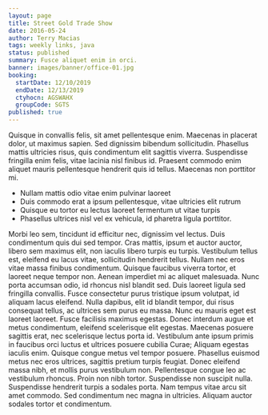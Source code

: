 ```yaml
---
layout: page
title: Street Gold Trade Show
date: 2016-05-24
author: Terry Macias
tags: weekly links, java
status: published
summary: Fusce aliquet enim in orci.
banner: images/banner/office-01.jpg
booking:
  startDate: 12/10/2019
  endDate: 12/13/2019
  ctyhocn: AGSWAHX
  groupCode: SGTS
published: true
---
```

Quisque in convallis felis, sit amet pellentesque enim. Maecenas in placerat dolor, ut maximus sapien. Sed dignissim bibendum sollicitudin. Phasellus mattis ultricies risus, quis condimentum elit sagittis viverra. Suspendisse fringilla enim felis, vitae lacinia nisl finibus id. Praesent commodo enim aliquet mauris pellentesque hendrerit quis id tellus. Maecenas non porttitor mi.

* Nullam mattis odio vitae enim pulvinar laoreet
* Duis commodo erat a ipsum pellentesque, vitae ultricies elit rutrum
* Quisque eu tortor eu lectus laoreet fermentum ut vitae turpis
* Phasellus ultrices nisl vel ex vehicula, id pharetra ligula porttitor.

Morbi leo sem, tincidunt id efficitur nec, dignissim vel lectus. Duis condimentum quis dui sed tempor. Cras mattis, ipsum et auctor auctor, libero sem maximus elit, non iaculis libero turpis eu turpis. Vestibulum tellus est, eleifend eu lacus vitae, sollicitudin hendrerit tellus. Nullam nec eros vitae massa finibus condimentum. Quisque faucibus viverra tortor, et laoreet neque tempor non. Aenean imperdiet mi ac aliquet malesuada. Nunc porta accumsan odio, id rhoncus nisl blandit sed. Duis laoreet ligula sed fringilla convallis. Fusce consectetur purus tristique ipsum volutpat, id aliquam lacus eleifend. Nulla dapibus, elit id blandit tempor, dui risus consequat tellus, ac ultrices sem purus eu massa. Nunc eu mauris eget est laoreet laoreet.
Fusce facilisis maximus egestas. Donec interdum augue et metus condimentum, eleifend scelerisque elit egestas. Maecenas posuere sagittis erat, nec scelerisque lectus porta id. Vestibulum ante ipsum primis in faucibus orci luctus et ultrices posuere cubilia Curae; Aliquam egestas iaculis enim. Quisque congue metus vel tempor posuere. Phasellus euismod metus nec eros ultrices, sagittis pretium turpis feugiat. Donec eleifend massa nibh, et mollis purus vestibulum non. Pellentesque congue leo ac vestibulum rhoncus. Proin non nibh tortor. Suspendisse non suscipit nulla. Suspendisse hendrerit turpis a sodales porta. Nam tempus vitae arcu sit amet commodo. Sed condimentum nec magna in ultricies. Aliquam auctor sodales tortor et condimentum.
